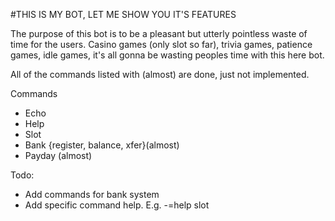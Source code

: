 #THIS IS MY BOT, LET ME SHOW YOU IT'S FEATURES

The purpose of this bot is to be a pleasant but utterly pointless waste of time for the users. Casino games (only slot so far), trivia games, patience games, idle games, it's all gonna be wasting peoples time with this here bot.

All of the commands listed with (almost) are done, just not implemented. 


Commands

* Echo
* Help
* Slot
* Bank {register, balance, xfer}(almost)
* Payday (almost)


Todo:
	
* Add commands for bank system
* Add specific command help. E.g. -=help slot